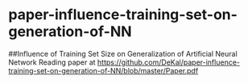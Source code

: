 # paper-influence-training-set-on-generation-of-NN
##Influence of Training Set Size on Generalization of Artificial Neural Network
Reading paper at
https://github.com/DeKal/paper-influence-training-set-on-generation-of-NN/blob/master/Paper.pdf

